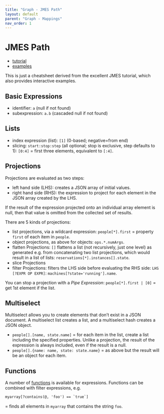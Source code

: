 ```yaml
---
title: "Graph - JMES Path" 
layout: default
parent: "Graph - Mappings"
nav_order: 1
---
```


# JMES Path

- [tutorial](https://jmespath.org/tutorial.html)
- [examples](https://jmespath.org/examples.html)

This is just a cheatsheet derived from the excellent JMES tutorial, which also provides interactive examples.

## Basic Expressions

- identifier: `a` (null if not found)
- subexpression: `a.b` (cascaded null if not found)

## Lists

- index expression (list): `[1]` (0-based; negative=from end)
- slicing: `start:stop:step` (all optional; stop is exclusive, step defaults to 1): `[0:4]` = first three elements, equivalent to `[:4]`.

## Projections

Projections are evaluated as two steps:

- left hand side (LHS): creates a JSON array of initial values.
- right hand side (RHS): the expression to project for each element in the JSON array created by the LHS.

If the result of the expression projected onto an individual array element is null, then that value is omitted from the collected set of results.

There are 5 kinds of projections:

- list projections, via a wildcard expression: `people[*].first` = property `first` of each item in `people`.
- object projections, as above for objects: `ops.*.numArgs`.
- flatten Projections: `[]` flattens a list (not recursively, just one level) as generated e.g. from concatenating two list projections, which would result in a list of lists: `reservations[*].instances[].state`.
- slice Projections
- filter Projections: filters the LHS side before evaluating the RHS side: `LHS [?EXPR OP EXPR]`: `machines[?state='running'].name`.

You can stop a projection with a _Pipe Expression_: `people[*].first | [0]` = get 1st element if the list.

## Multiselect

Multiselect allows you to create elements that don’t exist in a JSON document. A multiselect list creates a list, and a multiselect hash creates a JSON object.

- `people[].[name, state.name]` = for each item in the list, create a list including the specified properties. Unlike a projection, the result of the expression is always included, even if the result is a null.
- `people[].{name: name, state: state.name}` = as above but the result will be an object for each item.

## Functions

A number of [functions](https://jmespath.org/specification.html#builtin-functions) is available for expressions. Functions can be combined with filter expressions, e.g.

```txt
myarray[?contains(@, 'foo') == `true`]
```

= finds all elements in `myarray` that contains the string `foo`.
